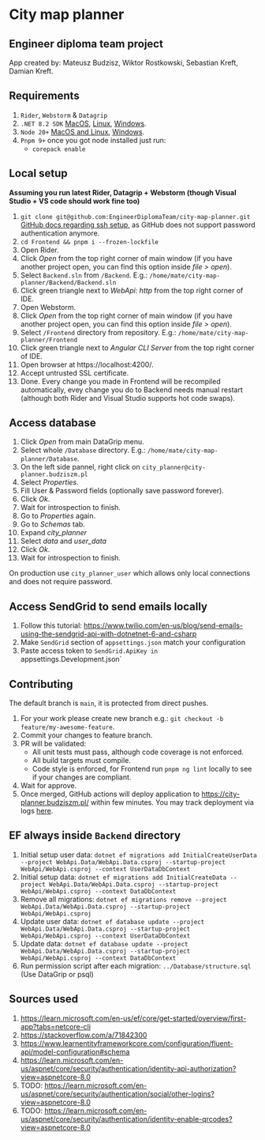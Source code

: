 # City map planner
## Engineer diploma team project
App created by: Mateusz Budzisz, Wiktor Rostkowski, Sebastian Kreft, Damian Kreft.

## Requirements
1. `Rider`, `Webstorm` & `Datagrip` 
2. `.NET 8.2 SDK` [MacOS](https://learn.microsoft.com/pl-pl/dotnet/core/install/macos), [Linux](https://learn.microsoft.com/pl-pl/dotnet/core/install/linux), [Windows](https://learn.microsoft.com/pl-pl/dotnet/core/install/windows?tabs=net70).
3. `Node 20+` [MacOS and Linux](https://github.com/nvm-sh/nvm), [Windows](https://github.com/coreybutler/nvm-windows).
4. `Pnpm 9+` once you got node installed just run:
   - `corepack enable`

## Local setup
**Assuming you run latest Rider, Datagrip + Webstorm (though Visual Studio + VS code should work fine too)**

1. `git clone git@github.com:EngineerDiplomaTeam/city-map-planner.git` \
   [GitHub docs regarding ssh setup](https://docs.github.com/en/authentication/connecting-to-github-with-ssh/generating-a-new-ssh-key-and-adding-it-to-the-ssh-agent), as GitHub does not support password authentication anymore.
2. `cd Frontend && pnpm i --frozen-lockfile`
3. Open Rider.
4. Click *Open* from the top right corner of main window (if you have another project open, you can find this option inside *file > open*).
5. Select `Backend.sln` from `/Backend`. E.g.: `/home/mate/city-map-planner/Backend/Backend.sln`
6. Click green triangle next to *WebApi: http* from the top right corner of IDE.
7. Open Webstorm.
8. Click *Open* from the top right corner of main window (if you have another project open, you can find this option inside *file > open*).
9. Select `/Frontend` directory from repository. E.g.: `/home/mate/city-map-planner/Frontend`
10. Click green triangle next to *Angular CLI Server* from the top right corner of IDE.
11. Open browser at https://localhost:4200/.
12. Accept untrusted SSL certificate.
13. Done. Every change you made in Frontend will be recompiled automatically, evey change you do to Backend needs manual restart (although both Rider and Visual Studio supports hot code swaps).

## Access database
1. Click *Open* from main DataGrip menu.
2. Select whole `/Database` directory. E.g.: `/home/mate/city-map-planner/Database`.
3. On the left side pannel, right click on `city_planner@city-planner.budziszm.pl`
4. Select *Properties*.
5. Fill User & Password fields (optionally save password forever).
6. Click *Ok*.
7. Wait for introspection to finish.
8. Go to *Properties* again.
9. Go to *Schemas* tab.
10. Expand *city_planner*
11. Select *data* and *user_data*
12. Click *Ok*.
13. Wait for introspection to finish.

On production use `city_planner_user` which allows only local connections and does not require password.

## Access SendGrid to send emails locally
1. Follow this tutorial: https://www.twilio.com/en-us/blog/send-emails-using-the-sendgrid-api-with-dotnetnet-6-and-csharp
2. Make `SendGrid` section of `appsettings.json` match your configuration
3. Paste access token to `SendGrid.ApiKey in `appsettings.Development.json`

## Contributing
The default branch is `main`, it is protected from direct pushes.
1. For your work please create new branch e.g.: `git checkout -b feature/my-awesome-feature`.
2. Commit your changes to feature branch.
3. PR will be validated:
   - All unit tests must pass, although code coverage is not enforced.
   - All build targets must compile.
   - Code style is enforced, for Frontend run `pnpm ng lint` locally to see if your changes are compliant.
4. Wait for approve.
5. Once merged, GitHub actions will deploy application to https://city-planner.budziszm.pl/ within few minutes.
   You may track deployment via logs [here](https://github.com/EngineerDiplomaTeam/city-map-planner/actions).

## EF always inside `Backend` directory
1. Initial setup user data: `dotnet ef migrations add InitialCreateUserData --project WebApi.Data/WebApi.Data.csproj --startup-project WebApi/WebApi.csproj --context UserDataDbContext`
2. Initial setup data: `dotnet ef migrations add InitialCreateData --project WebApi.Data/WebApi.Data.csproj --startup-project WebApi/WebApi.csproj --context DataDbContext`
3. Remove all migrations: `dotnet ef migrations remove --project WebApi.Data/WebApi.Data.csproj --startup-project WebApi/WebApi.csproj`
4. Update user data: `dotnet ef database update --project WebApi.Data/WebApi.Data.csproj --startup-project WebApi/WebApi.csproj --context UserDataDbContext`
5. Update data: `dotnet ef database update --project WebApi.Data/WebApi.Data.csproj --startup-project WebApi/WebApi.csproj --context DataDbContext`
6. Run permission script after each migration: `../Database/structure.sql` (Use DataGrip or psql)

## Sources used

1. https://learn.microsoft.com/en-us/ef/core/get-started/overview/first-app?tabs=netcore-cli
2. https://stackoverflow.com/a/71842300
3. https://www.learnentityframeworkcore.com/configuration/fluent-api/model-configuration#schema
4. https://learn.microsoft.com/en-us/aspnet/core/security/authentication/identity-api-authorization?view=aspnetcore-8.0
5. TODO: https://learn.microsoft.com/en-us/aspnet/core/security/authentication/social/other-logins?view=aspnetcore-8.0
6. TODO: https://learn.microsoft.com/en-us/aspnet/core/security/authentication/identity-enable-qrcodes?view=aspnetcore-8.0




